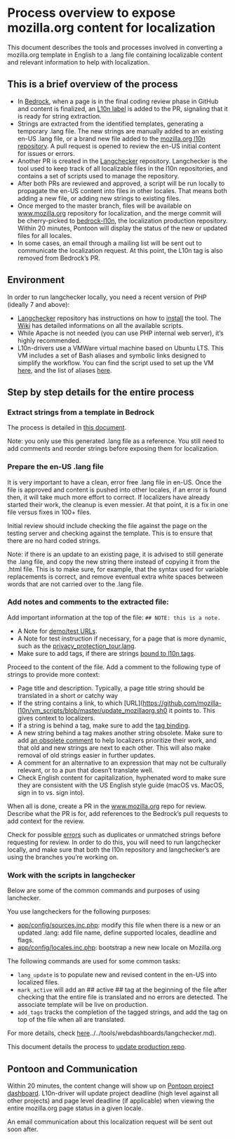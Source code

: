 # Process overview to expose mozilla.org content for localization

This document describes the tools and processes involved in converting a mozilla.org template in English to a .lang file containing localizable content and relevant information to help with localization.

## This is a brief overview of the process

* In [Bedrock](https://github.com/mozilla/bedrock), when a page is in the final coding review phase in GitHub and content is finalized, an [L10n label](https://github.com/mozilla/bedrock/pulls?q=is%3Aopen+is%3Apr+label%3AL10N) is added to the PR, signaling that it is ready for string extraction.
* Strings are extracted from the identified templates, generating a temporary .lang file.
The new strings are manually added to an existing en-US .lang file, or a brand new file added to the [mozilla.org l10n repository](https://github.com/mozilla-l10n/www.mozilla.org). A pull request is opened to review the en-US initial content for issues or errors.
* Another PR is created in the [Langchecker](https://github.com/mozilla-l10n/langchecker/) repository. Langchecker is the tool used to keep track of all localizable files in the l10n repositories, and contains a set of scripts used to manage the repository.
* After both PRs are reviewed and approved, a script will be run locally to propagate the en-US content into files in other locales. That means both adding a new file, or adding new strings to existing files.
* Once merged to the master branch, files will be available on www.mozilla.org repository for localization, and the merge commit will be cherry-picked to [bedrock-l10n](https://github.com/mozilla-l10n/bedrock-l10n), the localization production repository. Within 20 minutes, Pontoon will display the status of the new or updated files for all locales.
* In some cases, an email through a mailing list will be sent out to communicate the localization request. At this point, the L10n tag is also removed from Bedrock’s PR.

## Environment

In order to run langchecker locally, you need a recent version of PHP (ideally 7 and above):
* [Langchecker](https://github.com/mozilla-l10n/langchecker/) repository has instructions on how to [install](https://github.com/mozilla-l10n/langchecker/#installation) the tool. The [Wiki](https://github.com/mozilla-l10n/langchecker/wiki) has detailed informations on all the available scripts.
* While Apache is not needed (you can use PHP internal web server), it’s highly recommended.
* L10n-drivers use a VMWare virtual machine based on Ubuntu LTS. This VM includes a set of Bash aliases and symbolic links designed to simplify the workflow. You can find the script used to set up the VM [here](https://github.com/mozilla-l10n/vm_scripts/blob/master/setup_vm/setup_vm.sh), and the list of aliases [here](https://github.com/mozilla-l10n/vm_scripts/blob/master/.bashrc_aliases).

## Step by step details for the entire process

### Extract strings from a template in Bedrock

The process is detailed in [this document](../../products/mozilla_org/working_bedrock.md).

Note: you only use this generated .lang file as a reference. You still need to add comments and reorder strings before exposing them for localization.

### Prepare the en-US .lang file

It is very important to have a clean, error free .lang file in en-US. Once the file is approved and content is pushed into other locales, if an error is found then, it will take much more effort to correct. If localizers have already started their work, the cleanup is even messier. At that point, it is a fix in one file versus fixes in 100+ files.

Initial review should include checking the file against the page on the testing server and checking against the template. This is to ensure that there are no hard coded strings.

Note: if there is an update to an existing page, it is advised to still generate the .lang file, and copy the new string there instead of copying it from the .html file. This is to make sure, for example, that the syntax used for variable replacements is correct, and remove eventual extra white spaces between words that are not carried over to the .lang file.

### Add notes and comments to the extracted file:

Add important information at the top of the file:
  `## NOTE: this is a note.`
* A Note for [demo/test URLs](https://github.com/mozilla-l10n/www.mozilla.org/blob/master/en-US/firefox/facebookcontainer/index.lang).
* A Note for test instruction if necessary, for a page that is more dynamic, such as the [privacy_protection_tour.lang](https://github.com/mozilla-l10n/www.mozilla.org/blob/master/en-US/firefox/tracking-protection-tour.lang).
* Make sure to add tags, if there are strings [bound to l10n tags](working_bedrock.md#l10n-tags).

Proceed to the content of the file. Add a comment to the following type of strings to provide more context:
* Page title and description. Typically, a page title string should be translated in a short or catchy way
* If the string contains a link, to which [URL](https://github.com/mozilla-l10n/vm_scripts/blob/master/update_mozillaorg.sh0 it points to. This gives context to localizers.
* If a string is behind a tag, make sure to add the [tag binding](https://github.com/mozilla-l10n/langchecker/wiki/.lang-files-format#string-meta-data).
* A new string behind a tag makes another string obsolete. Make sure to add [an obsolete comment](https://github.com/mozilla-l10n/vm_scripts/blob/master/update_mozillaorg.sh) to help localizers prioritize their work, and that old and new strings are next to each other. This will also make removal of old strings easier in further updates.
* A comment for an alternative to an expression that may not be culturally relevant, or to a pun that doesn’t translate well.
* Check English content for capitalization, hyphenated word to make sure they are consistent with the US English style guide (macOS vs. MacOS, sign in to vs. sign into).

When all is done, create a PR in the www.mozilla.org repo for review. Describe what the PR is for, add references to the Bedrock’s pull requests to add context for the review.

Check for possible [errors](https://l10n.mozilla-community.org/langchecker/?action=errors) such as duplicates or unmatched strings before requesting for review. In order to do this, you will need to run langchecker locally, and make sure that both the l10n repository and langchecker’s are using the branches you’re working on.

### Work with the scripts in langchecker

Below are some of the common commands and purposes of using lanchecker.

You use langcheckers for the following purposes:
* [app/config/sources.inc.php](https://github.com/mozilla-l10n/langchecker/blob/master/app/config/sources.inc.php): modify this file when there is a new or an updated .lang: add file name, define supported locales, deadline and flags.
* [app/config/locales.inc.php](https://github.com/mozilla-l10n/langchecker/blob/master/app/config/locales.inc.php): bootstrap a new new locale on Mozilla.org

The following commands are used for some common tasks:
* `lang_update` is to populate new and revised content in the en-US into localized files.
* `mark_active` will add an ## active ## tag at the beginning of the file after checking that the entire file is translated and no errors are detected. The associate template will be live on production.
* `add_tags` tracks the completion of the tagged strings, and add the tag on top of the file when all are translated.

For more details, check [here]()../../tools/webdashboards/langchecker.md).

This document details the process to [update production repo](updating_mozillaorg_production.md).

## Pontoon and Communication

Within 20 minutes, the content change will show up on [Pontoon project dashboard](https://pontoon.mozilla.org/projects/mozillaorg/). L10n-driver will update project deadline (high level against all other projects) and page level deadline (if applicable) when viewing the entire mozilla.org page status in a given locale.

An email communication about this localization request will be sent out soon after.
